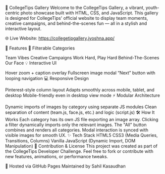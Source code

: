 📸 CollegeTips Gallery
Welcome to the CollegeTips Gallery, a vibrant, youth-centric photo showcase built with HTML, CSS, and JavaScript. This gallery is designed for CollegeTips' official website to display team moments, creative campaigns, and behind-the-scenes fun — all in a stylish and interactive layout.

🌐 Live Website: https://collegetipgallery.jyoshna.app/

🎯 Features
🧩 Filterable Categories

Team Vibes
Creative Campaigns
Work Hard, Play Hard
Behind-The-Scenes
Our Face
💡 Interactive UI

Hover zoom + caption overlay
Fullscreen image modal
“Next” button with looping navigation
💻 Responsive Design

Pinterest-style column layout
Adapts smoothly across mobile, tablet, and desktop
Mobile-friendly even in desktop view mode
⚡ Modular Architecture

Dynamic imports of images by category using separate JS modules
Clean separation of content (team.js, face.js, etc.) and logic (script.js)
🛠 How It Works
Each category has its own JS file exporting an image array.
Clicking a filter dynamically imports only the relevant images.
The "All" button combines and renders all categories.
Modal interaction is synced with visible images for smooth UX.
✨ Tech Stack
HTML5
CSS3 (Media Queries, Transitions, Columns)
Vanilla JavaScript (Dynamic Import, DOM Manipulation)
📌 Contribution & License
This project was created as part of the CollegeTips Developer Challenge.
Feel free to fork or contribute with new features, animations, or performance tweaks.

🔗 Hosted via GitHub Pages
Maintained by Sahil Kasaudhan
